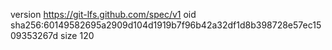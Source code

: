 version https://git-lfs.github.com/spec/v1
oid sha256:60149582695a2909d104d1919b7f96b42a32df1d8b398728e57ec1509353267d
size 120
